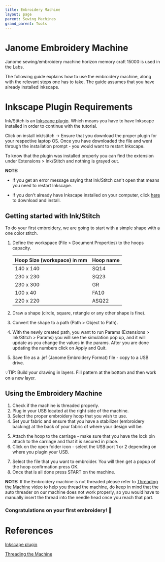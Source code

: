 ```yaml
---
title: Embroidery Machine
layout: page
parent: Sewing Machines
grand_parent: Tools
---
```


# Janome Embroidery Machine

Janome sewing/embroidery machine horizon memory craft 15000 is used in the Labs.

The following guide explains how to use the embroidery machine, along with the relevant steps one has to take. The guide assumes that you have already installed inkscape.

# Inkscape Plugin Requirements

Ink/Stitch is an [Inkscape plugin](https://inkstitch.org/). Which means you have to have Inkscape installed in order to continue with the tutorial.

Click on install ink/stitch -> Ensure that you download the proper plugin for your respective laptop OS. Once you have downloaded the file and went through the installation prompt - you would want to restart Inkscape.

To know that the plugin was installed properly you can find the extension under Extensions > Ink/Stitch and nothing is grayed out.

<!-- ![](add screenshot of extenstions location) -->

**NOTE:**

- If you get an error message saying that Ink/Stitch can't open that means you need to restart Inkscape.

- If you don't already have Inkscape installed on your computer, click <a href="https://inkscape.org/release/" target="_blank">here</a> to download and install.

## Getting started with Ink/Stitch

To do your first embroidery, we are going to start with a simple shape with a one color stitch.

1. Define the workspace (File > Document Properties) to the hoops capacity.

   | Hoop Size (workspace) in mm | Hoop name |
   | --------------------------- | --------- |
   | 140 x 140                   | SQ14      |
   | 230 x 230                   | SQ23      |
   | 230 x 300                   | GR        |
   | 100 x 40                    | FA10      |
   | 220 x 220                   | ASQ22     |

2. Draw a shape (circle, square, retangle or any other shape is fine).
3. Convert the shape to a path (Path > Object to Path).
4. With the newly created path, you want to run Params (Extensions > Ink/Stitch > Params) you will see the simulation pop up, and it will update as you change the values in the params. After you are done updating the numbers click on Apply and Quit.
5. Save file as a .jef (Janome Embroidery Format) file - copy to a USB drive.

💡TIP: Build your drawing in layers. Fill pattern at the bottom and then work on a new layer.

## Using the Embroidery Machine

1. Check if the machine is threaded properly.
2. Plug in your USB located at the right side of the machine.
3. Select the proper embroidery hoop that you wish to use.
4. Set your fabric and ensure that you have a stabilizer (embroidery backing) at the back of your fabric of where your design will be.
<!-- ![](add picture of how the fabric and stabilizer need to look like) -->
5. Attach the hoop to the carriage - make sure that you have the lock pin attach to the carriage and that it is secured in place.
6. Click on the open folder icon - select the USB port 1 or 2 depending on where you plugin your USB.
<!-- ![](add picture of where to click) -->
7. Select the file that you want to embroider. You will then get a popup of the hoop confirmation press OK.
8. Once that is all done press START on the machine.

**NOTE:** If the Embroidery machine is not threaded please refer to [Threading the Machine](https://www.youtube.com/watch?v=gr2DjmayZlk&t=553) video to help you thread the machine, do keep in mind that the auto threader on our machine does not work properly, so you would have to manually insert the thread into the needle head once you reach that part.

### Congratulations on your first embroidery! 🎉

# References

[Inkscape plugin](https://inkstitch.org/)

[Threading the Machine](https://www.youtube.com/watch?v=gr2DjmayZlk&t=553)
